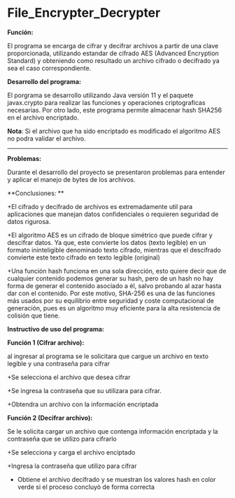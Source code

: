 # File_Encrypter_Decrypter

**Función:**

El programa se encarga de cifrar y decifrar archivos a partir de una clave proporcionada, utilizando estandar de 
cifrado AES (Advanced Encryption Standard) y obteniendo como resultado un archivo cifrado o decifrado ya sea el caso correspondiente.

**Desarrollo del programa:**

El porgrama se desarrollo utilizando Java versión 11 y el paquete javax.crypto para realizar las funciones y 
operaciones criptograficas necesarias. Por otro lado, este programa permite almacenar hash SHA256 en el archivo encriptado.

**Nota**: Si el archivo que ha sido encriptado es modificado el algoritmo AES no podra validar el archivo.
***

**Problemas:** 

Durante el desarrollo del proyecto se presentaron problemas para entender y aplicar el manejo de bytes de los archivos.

**Conclusiones: **

+El cifrado y decifrado de archivos es extremadamente util para aplicaciones que manejan datos confidenciales o requieren 
seguridad de datos rigurosa.

+El algoritmo AES es un cifrado de bloque simétrico que puede cifrar y descifrar datos. Ya que, este convierte los datos (texto legible) 
en un formato ininteligible denominado texto cifrado, mientras que el descifrado convierte este texto cifrado en texto legible (original)

+Una función hash funciona en una sola dirección, esto quiere decir que de cualquier contenido podemos generar su hash, pero de un hash
no hay forma de generar el contenido asociado a él, salvo probando al azar hasta dar con el contenido. Por este motivo, SHA-256 es una de 
las funciones más usados por su equilibrio entre seguridad y coste computacional de generación, pues es un algoritmo muy eficiente para 
la alta resistencia de colisión que tiene.

**Instructivo de uso del programa:**

**Función 1 (Cifrar archivo):** 

al ingresar al programa se le solicitara que cargue un archivo en texto legible y una contraseña para cifrar


+Se selecciona el archivo que desea cifrar

+Se ingresa la contraseña que su utilizara para cifrar.

+Obtendra un archivo con la información encriptada

**Función 2 (Decifrar archivo):** 

Se le solicita cargar un archivo que contenga información encriptada y la contraseña que se utilizo para cifrarlo


+Se selecciona y carga el archivo enciptado 


+Ingresa la contraseña que utilizo para cifrar


+ Obtiene el archivo decifrado y se muestran los valores hash en color verde si el proceso concluyó de forma correcta 
